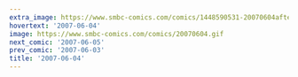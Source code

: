 ```yaml
---
extra_image: https://www.smbc-comics.com/comics/1448590531-20070604after.png
hovertext: '2007-06-04'
image: https://www.smbc-comics.com/comics/20070604.gif
next_comic: '2007-06-05'
prev_comic: '2007-06-03'
title: '2007-06-04'
---
```


